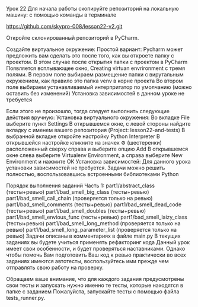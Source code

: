 Урок 22
Для начала работы скопируйте репозиторий на локальную машину: c помощью команды в терминале

https://github.com/skypro-008/lesson22-v2.git

Откройте склонированный репозиторий в PyCharm.

Cоздайте виртуальное окружение:
Простой вариант:
Pycharm может предложить вам сделать это после того, как вы откроете папку с проектом. В этом случае после открытия папки с проектом в PyCharm Появляется всплывающее окно, Creating virtuan envrironment c тремя полями. В первом поле выбираем размещение папки с вирутальным окружением, как правило это папка venv в корне проекта Во втором поле выбираем устанавливаемый интерпритатор по умолчанию (можно оставить без изменений) Установка зависимостей в данном уроке не требуется

Если этого не произошло, тогда следует выполнить следующие действия вручную:
Установка виртуального окружения:
Во вкладке File выберите пункт Settings
В открывшемся окне, с левой стороны найдите вкладку с именем вашего репозитория (Project: lesson22-and-tests)
В выбранной вкладке откройте настройку Python Interpreter
В открывшейся настройке кликните на значек ⚙ (шестеренки) расположенный сверху справа и выберите опцию Add
В открывшемся окне слева выберите Virtualenv Environment, а справа выберите New Environment и нажмите ОК
Установка зависимостей:
Для данного урока установки зависимостей не требуется. Задачи можно решить полностью, воспользовавшись встроенными библиотеками Python

Порядок выполнения заданий
Часть 1:
part1/abstract_class (тесты+ревью)
part1/bad_smell_big_class (тесты+ревью)
part1/bad_smell_call_chain (проверяется только на ревью)
part1/bad_smell_comments (тесты+ревью)
part1/bad_smell_dead_code (тесты+ревью)
part1/bad_smell_doubles (тесты+ревью)
part1/bad_smell_envious_func (тесты+ревью)
part1/bad_smell_laizy_class (тесты+ревью)
part1/bad_smell_long_method (проверяется только на ревью)
part1/bad_smell_long_parameter_list (проверяется только на ревью)
Задачи описаны в комментариях в файле main.py В текущих заданиях вы будете учиться применять рефакторинг кода Данный урок имеет свои особенности, и будет проверяться наставниками. Однако чтобы помочь Вам подготовить Ваш код к ревью практически во всех заданиях имеются автотесты, воспользуйтесь ими прежде чем отправлять свою работу на проверку.

Обращаем ваше внимание, что для каждого задания предусмотрены свои тесты и запускать нужно именно те тесты, которые находятся в папке с заданием Пожалуйста, запускайте тесты с помощью файла tests_runner.py.